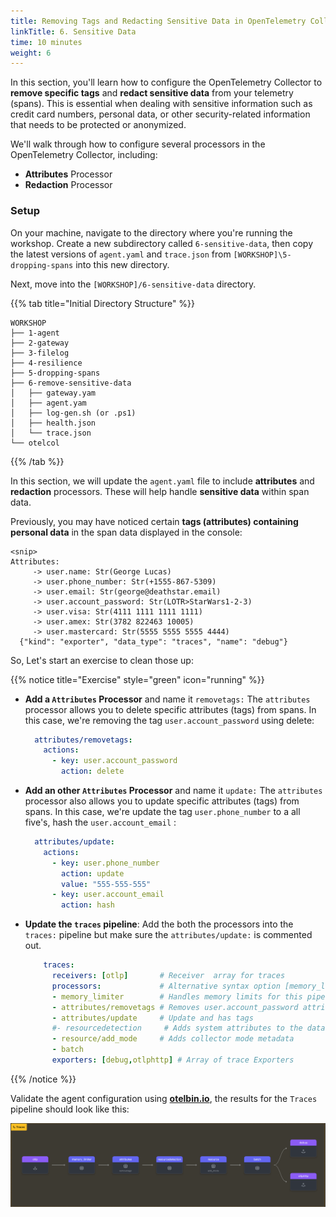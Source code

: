 ```yaml
---
title: Removing Tags and Redacting Sensitive Data in OpenTelemetry Collector
linkTitle: 6. Sensitive Data
time: 10 minutes
weight: 6
---
```


In this section, you'll learn how to configure the OpenTelemetry Collector to **remove specific tags** and **redact sensitive data** from your telemetry (spans). This is essential when dealing with sensitive information such as credit card numbers, personal data, or other security-related information that needs to be protected or anonymized.

We'll walk through how to configure several processors in the OpenTelemetry Collector, including:

- **Attributes** Processor
- **Redaction** Processor

### Setup

On your machine, navigate to the directory where you're running the workshop. Create a new subdirectory called `6-sensitive-data`, then copy the latest versions of `agent.yaml` and `trace.json` from `[WORKSHOP]\5-dropping-spans` into this new directory.

Next, move into the `[WORKSHOP]/6-sensitive-data` directory.

{{% tab title="Initial Directory Structure" %}}

```text
WORKSHOP
├── 1-agent
├── 2-gateway
├── 3-filelog
├── 4-resilience
├── 5-dropping-spans
├── 6-remove-sensitive-data
│   ├── gateway.yam
│   ├── agent.yam
│   ├── log-gen.sh (or .ps1)
│   ├── health.json
│   └── trace.json
└── otelcol
```

{{% /tab %}}

In this section, we will update the `agent.yaml` file to include **attributes** and **redaction** processors. These will help handle **sensitive data** within span data.

Previously, you may have noticed certain **tags (attributes) containing personal data** in the span data displayed in the console:

```text
<snip>
Attributes:
     -> user.name: Str(George Lucas)
     -> user.phone_number: Str(+1555-867-5309)
     -> user.email: Str(george@deathstar.email)
     -> user.account_password: Str(LOTR>StarWars1-2-3)
     -> user.visa: Str(4111 1111 1111 1111)
     -> user.amex: Str(3782 822463 10005)
     -> user.mastercard: Str(5555 5555 5555 4444)
  {"kind": "exporter", "data_type": "traces", "name": "debug"}
```

So, Let's start an exercise to clean those up:

{{% notice title="Exercise" style="green" icon="running" %}}

- **Add a `Attributes` Processor** and name it `removetags:`
The `attributes` processor allows you to delete specific attributes (tags) from spans. In this case, we're removing the tag `user.account_password` using delete:

  ```yaml
    attributes/removetags:
      actions:
        - key: user.account_password
          action: delete
  ```

- **Add an other  `Attributes` Processor** and name it `update:`
The `attributes` processor also allows you to update specific attributes (tags) from spans. In this case, we're update the tag `user.phone_number` to a all five's, hash the `user.account_email` :

  ```yaml
    attributes/update:
      actions:
        - key: user.phone_number
          action: update
          value: "555-555-555" 
        - key: user.account_email
          action: hash
  ```

- **Update the `traces`  pipeline**: Add the both the processors into the `traces:` pipeline but make sure the `attributes/update:` is commented out.

  ```yaml
      traces:
        receivers: [otlp]       # Receiver  array for traces
        processors:             # Alternative syntax option [memory_limiter]
        - memory_limiter        # Handles memory limits for this pipeline
        - attributes/removetags # Removes user.account_password attribute
        - attributes/update     # Update and has tags 
        #- resourcedetection     # Adds system attributes to the data
        - resource/add_mode     # Adds collector mode metadata
        - batch
        exporters: [debug,otlphttp] # Array of trace Exporters
  ```

{{% /notice %}}

Validate the agent configuration using **[otelbin.io](https://www.otelbin.io/)**, the results for the `Traces` pipeline should look like this:

![redacting 1](../images/senstive-data-6-1.png)

